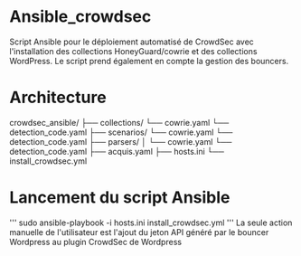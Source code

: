 # Ansible_crowdsec
Script Ansible pour le déploiement automatisé de CrowdSec avec l'installation des collections HoneyGuard/cowrie et des collections WordPress. Le script prend également en compte la gestion des bouncers. 

# Architecture 
crowdsec_ansible/
├── collections/
    └── cowrie.yaml
    └── detection_code.yaml
├── scenarios/
    └── cowrie.yaml
    └── detection_code.yaml
├── parsers/
│   └── cowrie.yaml
    └── detection_code.yaml
├── acquis.yaml
├── hosts.ini
└── install_crowdsec.yml

# Lancement du script Ansible
'''
sudo ansible-playbook -i hosts.ini install_crowdsec.yml
'''
La seule action manuelle de l'utilisateur est l'ajout du jeton API généré par le bouncer Wordpress au plugin CrowdSec de Wordpress
